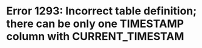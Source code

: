 # Error 1293: Incorrect table definition; there can be only one TIMESTAMP column with CURRENT\_TIMESTAM

